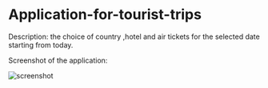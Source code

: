 # Application-for-tourist-trips

Description: the choice of country ,hotel and air tickets for the selected date starting from today.

Screenshot of the application:

![screenshot](https://user-images.githubusercontent.com/96174218/200838149-52363385-f36e-49c8-8b37-896eec99e09c.png)
